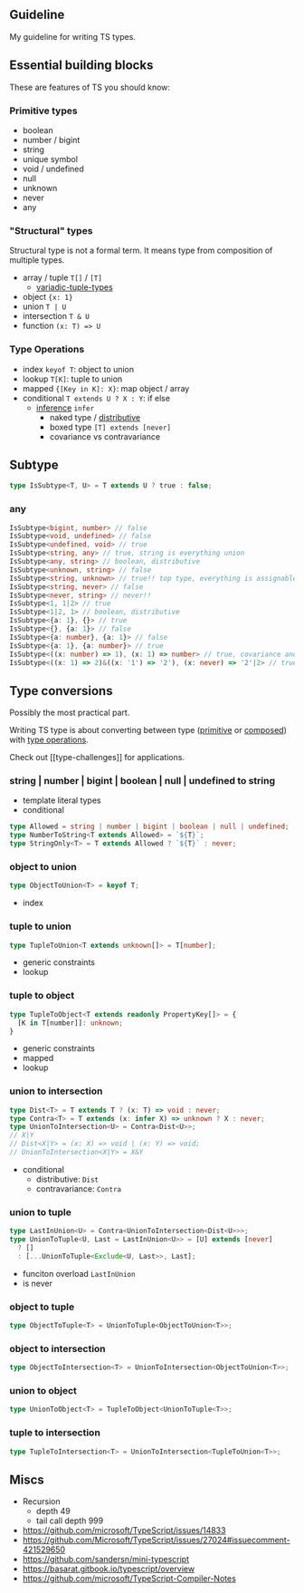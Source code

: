 ## Guideline

My guideline for writing TS types.

## Essential building blocks

These are features of TS you should know:

### Primitive types

- boolean
- number / bigint
- string
- unique symbol
- void / undefined
- null
- unknown
- never
- any

### "Structural" types

Structural type is not a formal term. It means type from composition of multiple types.

- array / tuple `T[]` / `[T]`
  - [variadic-tuple-types](https://www.typescriptlang.org/docs/handbook/release-notes/typescript-4-0.html#variadic-tuple-types)
- object `{x: 1}`
- union `T | U`
- intersection `T & U`
- function `(x: T) => U`

### Type Operations

- index `keyof T`: object to union
- lookup `T[K]`: tuple to union
- mapped `{[Key in K]: X}`: map object / array
- conditional `T extends U ? X : Y`: if else
  - [inference](https://www.typescriptlang.org/docs/handbook/release-notes/typescript-2-8.html#type-inference-in-conditional-types) `infer`
    - naked type / [distributive](https://www.typescriptlang.org/docs/handbook/2/conditional-types.html#distributive-conditional-types)
    - boxed type `[T] extends [never]`
    - covariance vs contravariance

## Subtype

```ts
type IsSubtype<T, U> = T extends U ? true : false;
```

### any

```ts
IsSubtype<bigint, number> // false
IsSubtype<void, undefined> // false
IsSubtype<undefined, void> // true
IsSubtype<string, any> // true, string is everything union
IsSubtype<any, string> // boolean, distributive
IsSubtype<unknown, string> // false
IsSubtype<string, unknown> // true!! top type, everything is assignable to unknown by design
IsSubtype<string, never> // false
IsSubtype<never, string> // never!!
IsSubtype<1, 1|2> // true
IsSubtype<1|2, 1> // boolean, distributive
IsSubtype<{a: 1}, {}> // true
IsSubtype<{}, {a: 1}> // false
IsSubtype<{a: number}, {a: 1}> // false
IsSubtype<{a: 1}, {a: number}> // true
IsSubtype<((x: number) => 1), (x: 1) => number> // true, covariance and contravariance
IsSubtype<((x: 1) => 2)&((x: '1') => '2'), (x: never) => '2'|2> // true
```

## Type conversions

Possibly the most practical part.

Writing TS type is about converting between type ([primitive](#primitive-types) or [composed](#structural-types)) with [type operations](#type-operations).

Check out [[type-challenges]] for applications.

### string | number | bigint | boolean | null | undefined to string

- template literal types
- conditional

```ts
type Allowed = string | number | bigint | boolean | null | undefined;
type NumberToString<T extends Allowed> = `${T}`;
type StringOnly<T> = T extends Allowed ? `${T}` : never;
```

### object to union

```ts
type ObjectToUnion<T> = keyof T;
```

- index

### tuple to union

```ts
type TupleToUnion<T extends unknown[]> = T[number];
```

- generic constraints
- lookup

### tuple to object

```ts
type TupleToObject<T extends readonly PropertyKey[]> = {
  [K in T[number]]: unknown;
}
```

- generic constraints
- mapped
- lookup

### union to intersection

```ts
type Dist<T> = T extends T ? (x: T) => void : never;
type Contra<T> = T extends (x: infer X) => unknown ? X : never;
type UnionToIntersection<U> = Contra<Dist<U>>;
// X|Y
// Dist<X|Y> = (x: X) => void | (x: Y) => void;
// UnionToIntersection<X|Y> = X&Y
```

- conditional
  - distributive: `Dist`
  - contravariance: `Contra`

### union to tuple

```ts
type LastInUnion<U> = Contra<UnionToIntersection<Dist<U>>>;
type UnionToTuple<U, Last = LastInUnion<U>> = [U] extends [never]
  ? []
  : [...UnionToTuple<Exclude<U, Last>>, Last];
```

- funciton overload `LastInUnion`
- is never

### object to tuple

```ts
type ObjectToTuple<T> = UnionToTuple<ObjectToUnion<T>>;
```

### object to intersection

```ts
type ObjectToIntersection<T> = UnionToIntersection<ObjectToUnion<T>>;
```

### union to object

```ts
type UnionToObject<T> = TupleToObject<UnionToTuple<T>>;
```

### tuple to intersection

```ts
type TupleToIntersection<T> = UnionToIntersection<TupleToUnion<T>>;
```

## Miscs

- Recursion
  - depth 49
  - tail call depth 999
- https://github.com/microsoft/TypeScript/issues/14833
- https://github.com/Microsoft/TypeScript/issues/27024#issuecomment-421529650
- https://github.com/sandersn/mini-typescript
- https://basarat.gitbook.io/typescript/overview
- https://github.com/microsoft/TypeScript-Compiler-Notes